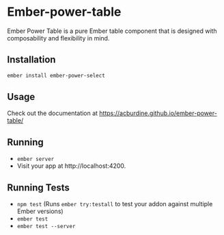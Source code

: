 # Ember-power-table

Ember Power Table is a pure Ember table component that is designed with composability and flexibility in mind.

## Installation

```bash
ember install ember-power-select
```

## Usage

Check out the documentation at https://acburdine.github.io/ember-power-table/

## Running

* `ember server`
* Visit your app at http://localhost:4200.

## Running Tests

* `npm test` (Runs `ember try:testall` to test your addon against multiple Ember versions)
* `ember test`
* `ember test --server`
